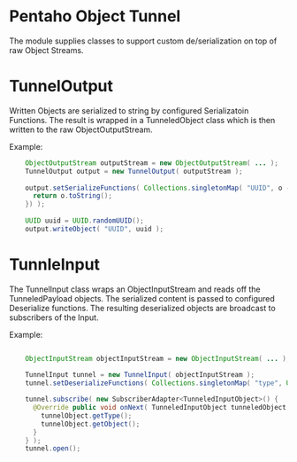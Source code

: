 # Pentaho Object Tunnel
The module supplies classes to support custom de/serialization on top of raw Object Streams.

# TunnelOutput
Written Objects are serialized to string by configured Serializatoin Functions. The 
result is wrapped in a TunneledObject class which is then written to the raw 
ObjectOutputStream.

Example:
```java
    ObjectOutputStream outputStream = new ObjectOutputStream( ... );
    TunnelOutput output = new TunnelOutput( outputStream );
    
    output.setSerializeFunctions( Collections.singletonMap( "UUID", o -> {
      return o.toString();
    }) );
 
    UUID uuid = UUID.randomUUID();
    output.writeObject( "UUID", uuid );

```

# TunnleInput
The TunnelInput class wraps an ObjectInputStream and reads off the TunneledPayload objects. 
The serialized content is passed to configured Deserialize functions. The 
resulting deserialized objects are broadcast to subscribers of the Input.

Example:
```java

    ObjectInputStream objectInputStream = new ObjectInputStream( ... );
    
    TunnelInput tunnel = new TunnelInput( objectInputStream );
    tunnel.setDeserializeFunctions( Collections.singletonMap( "type", UUID::fromString ) );

    tunnel.subscribe( new SubscriberAdapter<TunneledInputObject>() {
      @Override public void onNext( TunneledInputObject tunneledObject ) {
        tunnelObject.getType();
        tunnelObject.getObject();
      }
    } );
    tunnel.open();
```
